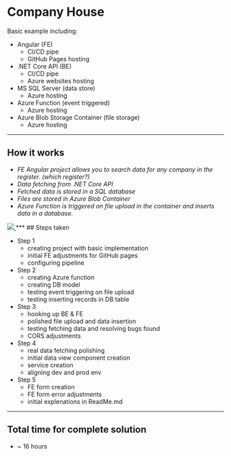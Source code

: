 # Company House
Basic example including:
 - Angular (FE)
   - CI/CD pipe
   - GitHub Pages hosting
 - .NET Core API (BE)
   - CI/CD pipe
   - Azure websites hosting
 - MS SQL Server (data store)
   - Azure hosting
 - Azure Function (event triggered)
   - Azure hosting
 - Azure Blob Storage Container (file storage)
   - Azure hosting
***
## How it works

- _FE Angular project allows you to search data for any company in the register. (which register?)_
- _Data fetching from .NET Core API_
- _Fetched data is stored in a SQL database_
- _Files are stored in Azure Blob Container_
- _Azure Function is triggered on file upload in the container and inserts data in a database._
<a href="https://github.com/BaiGanio/IntroCSharp/Images">
    <img src="https://raw.githubusercontent.com/BaiGanio/IntroCSharp/master/Images/intro-c-sharp.jpg" />
</a>
***
## Steps taken

- Step 1
  - creating project with basic implementation
  - initial FE adjustments for GitHub pages
  - configuring pipeline
- Step 2
  -  creating Azure function
  -  creating DB model
  -  testing event triggering on file upload
  -  testing inserting records in DB table
- Step 3
  - hooking up BE & FE
  - polished file upload and data insertion
  - testing fetching data and resolving bugs found
  - CORS adjustments
- Step 4
  - real data fetching polishing
  - initial data view component creation
  - service creation
  - aligning dev and prod env 
 - Step 5
   - FE form creation
   - FE form error adjustments
   - initial explenations in ReadMe.md 
***
## Total time for complete solution

- ~ 16 hours
